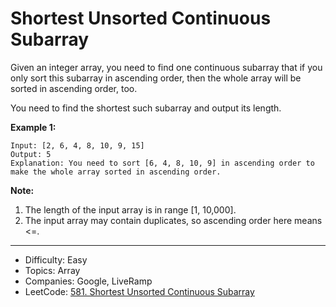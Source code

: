 # Shortest Unsorted Continuous Subarray

Given an integer array, you need to find one continuous subarray that if you only sort this subarray in ascending order, then the whole array will be sorted in ascending order, too.

You need to find the shortest such subarray and output its length.

**Example 1:**
```
Input: [2, 6, 4, 8, 10, 9, 15]
Output: 5
Explanation: You need to sort [6, 4, 8, 10, 9] in ascending order to make the whole array sorted in ascending order.
```
**Note:**
1. The length of the input array is in range [1, 10,000].
2. The input array may contain duplicates, so ascending order here means <=.

---

* Difficulty: Easy
* Topics: Array
* Companies: Google, LiveRamp
* LeetCode: [581. Shortest Unsorted Continuous Subarray](https://leetcode.com/problems/shortest-unsorted-continuous-subarray/description/)
